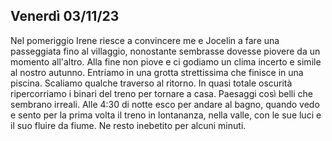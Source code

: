 ## Venerdì 03/11/23

Nel pomeriggio Irene riesce a convincere me e Jocelin a fare una passeggiata fino al villaggio, nonostante sembrasse dovesse piovere da un momento all'altro. Alla fine non piove e ci godiamo un clima incerto e simile al nostro autunno. Entriamo in una grotta strettissima che finisce in una piscina. Scaliamo qualche traverso al ritorno. In quasi totale oscurità ripercorriamo i binari del treno per tornare a casa. Paesaggi così belli che sembrano irreali. Alle 4:30 di notte esco per andare al bagno, quando vedo e sento per la prima volta il treno in lontananza, nella valle, con le sue luci e il suo fluire da fiume. Ne resto inebetito per alcuni minuti.

